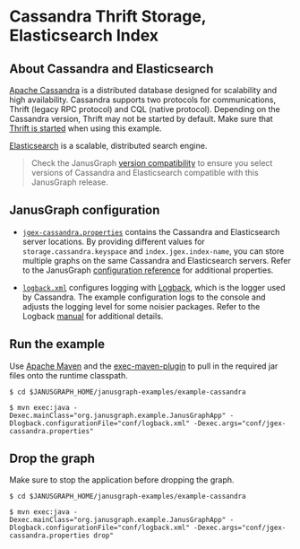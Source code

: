 # Cassandra Thrift Storage, Elasticsearch Index

## About Cassandra and Elasticsearch

[Apache Cassandra](http://cassandra.apache.org/) is a distributed database
designed for scalability and high availability. Cassandra supports two
protocols for communications, Thrift (legacy RPC protocol) and CQL (native
protocol). Depending on the Cassandra version, Thrift may not be started by
default. Make sure that [Thrift is started](http://docs.datastax.com/en/cassandra/2.1/cassandra/tools/toolsStatusThrift.html)
when using this example.

[Elasticsearch](https://www.elastic.co/products/elasticsearch) is a scalable,
distributed search engine.

> Check the JanusGraph [version compatibility](http://docs.janusgraph.org/latest/version-compat.html)
to ensure you select versions of Cassandra and Elasticsearch compatible with
this JanusGraph release.

## JanusGraph configuration

* [`jgex-cassandra.properties`](conf/jgex-cassandra.properties) contains the
Cassandra and Elasticsearch server locations. By providing different values
for `storage.cassandra.keyspace` and `index.jgex.index-name`, you can store
multiple graphs on the same Cassandra and Elasticsearch servers. Refer to
the JanusGraph [configuration reference](http://docs.janusgraph.org/latest/config-ref.html)
for additional properties.

* [`logback.xml`](conf/logback.xml) configures logging with [Logback](https://logback.qos.ch/),
which is the logger used by Cassandra. The example configuration logs to the
console and adjusts the logging level for some noisier packages. Refer to
the Logback [manual](https://logback.qos.ch/manual/index.html) for additional
details.

## Run the example

Use [Apache Maven](http://maven.apache.org/) and the [exec-maven-plugin](http://www.mojohaus.org/exec-maven-plugin/java-mojo.html)
to pull in the required jar files onto the runtime classpath.

```
$ cd $JANUSGRAPH_HOME/janusgraph-examples/example-cassandra

$ mvn exec:java -Dexec.mainClass="org.janusgraph.example.JanusGraphApp" -Dlogback.configurationFile="conf/logback.xml" -Dexec.args="conf/jgex-cassandra.properties"
```

## Drop the graph

Make sure to stop the application before dropping the graph.

```
$ cd $JANUSGRAPH_HOME/janusgraph-examples/example-cassandra

$ mvn exec:java -Dexec.mainClass="org.janusgraph.example.JanusGraphApp" -Dlogback.configurationFile="conf/logback.xml" -Dexec.args="conf/jgex-cassandra.properties drop"
```
